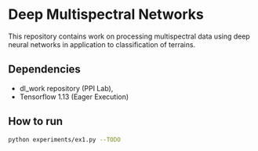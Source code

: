 # Deep Multispectral Networks

This repository contains work on processing multispectral data using deep neural networks
in application to classification of terrains.

## Dependencies

* dl_work repository (PPI Lab),
* Tensorflow 1.13 (Eager Execution)

## How to run

```bash
python experiments/ex1.py --TODO
```

